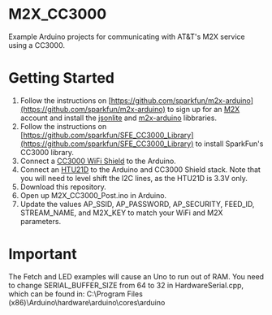 M2X_CC3000
==========

Example Arduino projects for communicating with AT&amp;T's M2X service using a CC3000.

Getting Started
===============

1. Follow the instructions on [https://github.com/sparkfun/m2x-arduino](https://github.com/sparkfun/m2x-arduino) to sign up for an [M2X](https://m2x.att.com) account and install the [jsonlite](https://github.com/citrusbyte/jsonlite) and [m2x-arduino](https://github.com/sparkfun/m2x-arduino) libbraries.
2. Follow the instructions on [https://github.com/sparkfun/SFE_CC3000_Library](https://github.com/sparkfun/SFE_CC3000_Library) to install SparkFun's CC3000 library.
3. Connect a [CC3000 WiFi Shield](https://www.sparkfun.com/products/12071) to the Arduino.
4. Connect an [HTU21D](https://www.sparkfun.com/products/12064) to the Arduino and CC3000 Shield stack. Note that you will need to level shift the I2C lines, as the HTU21D is 3.3V only.
5. Download this repository.
6. Open up M2X_CC3000_Post.ino in Arduino.
7. Update the values AP_SSID, AP_PASSWORD, AP_SECURITY, FEED_ID, STREAM_NAME, and M2X_KEY to match your WiFi and M2X parameters.

Important
=========

The Fetch and LED examples will cause an Uno to run out of RAM. You need to change SERIAL_BUFFER_SIZE from 64 to 32 in HardwareSerial.cpp, which can be found in: C:\Program Files (x86)\Arduino\hardware\arduino\cores\arduino